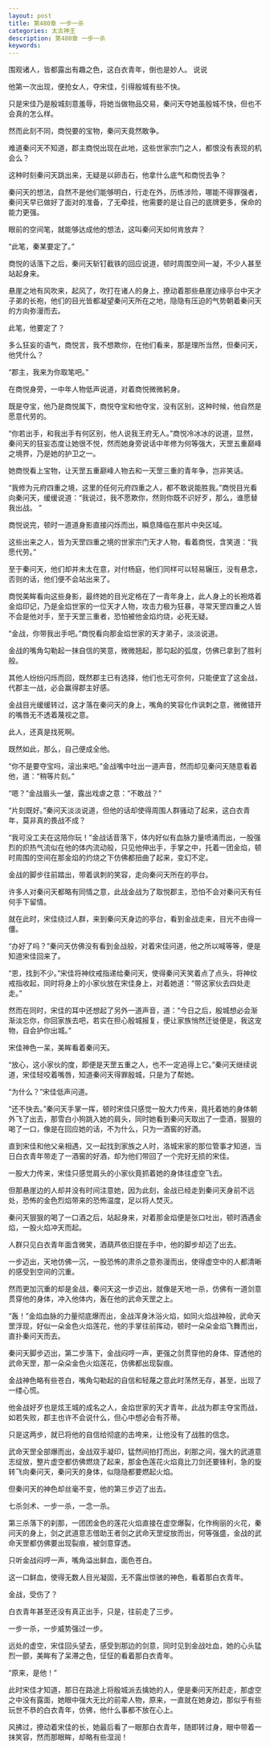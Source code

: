 ```yaml
---
layout: post
title: 第480章 一步一杀
categories: 太古神王
description: 第480章 一步一杀
keywords:
---
```


围观诸人，皆都露出有趣之色，这白衣青年，倒也是妙人。 说说

他第一次出现，便抢女人，夺宋佳，引得殷城有些不快。

只是宋佳乃是殷城刻意羞辱，将她当做物品交易，秦问天夺她虽殷城不快，但也不会真的怎么样。

然而此刻不同，商悦要的宝物，秦问天竟然敢争。

难道秦问天不知道，郡主商悦出现在此地，这些世家宗门之人，都恨没有表现的机会么？

这种时刻秦问天跳出来，无疑是以卵击石，他拿什么底气和商悦去争？

秦问天的想法，自然不是他们能够明白，行走在外，历练涉险，哪能不得罪强者，秦问天早已做好了面对的准备，了无牵挂，他需要的是让自己的底牌更多，保命的能力更强。

眼前的空间笔，就能够达成他的想法，这叫秦问天如何肯放弃？

“此笔，秦某要定了。”

商悦的话落下之后，秦问天斩钉截铁的回应说道，顿时周围空间一凝，不少人甚至站起身来。

悬崖之地有风吹来，起风了，吹打在诸人的身上，撩动着那些悬崖边缘亭台中天才子弟的长袍，他们的目光皆都凝望秦问天所在之地，隐隐有压迫的气势朝着秦问天的方向弥漫而去。

此笔，他要定了？

多么狂妄的语气，商悦言，我不想欺你，在他们看来，那是理所当然，但秦问天，他凭什么？

“郡主，我来为你取笔吧。”

在商悦身旁，一中年人物低声说道，对着商悦微微躬身。

既是夺宝，他乃是商悦属下，商悦夺宝和他夺宝，没有区别，这种时候，他自然是愿意代劳的。

“你若出手，和我出手有何区别，他人说我王府无人。”商悦冷冰冰的说道，显然，秦问天的狂妄态度让她很不悦，然而她身旁说话中年修为何等强大，天罡五重巅峰之境界，乃是她的护卫之一。

她商悦看上宝物，让天罡五重巅峰人物去和一天罡三重的青年争，岂非笑话。

“我修为元府四重之境，这里的任何元府四重之人，都不敢说能胜我。”商悦目光看向秦问天，缓缓说道：“我说过，我不愿欺你，然则你既不识好歹，那么，谁愿替我出战。 ”

商悦说完，顿时一道道身影直接闪烁而出，瞬息降临在那片中央区域。

这些出来之人，皆为天罡四重之境的世家宗门天才人物，看着商悦，含笑道：“我愿代劳。”

至于秦问天，他们却并未太在意，对付杨庭，他们同样可以轻易辗压，没有悬念，否则的话，他们便不会站出来了。

商悦美眸看向这些身影，最终她的目光定格在了一青年身上，此人身上的长袍烙着金焰印记，乃是金焰世家的一位天才人物，攻击力极为狂暴，寻常天罡四重之人皆不会是他对手，至于天罡三重者，恐怕被他金焰灼烧，必死无疑。

“金战，你带我出手吧。”商悦看向那金焰世家的天才弟子，淡淡说道。

金战的嘴角勾勒起一抹自信的笑意，微微翘起，那勾起的弧度，仿佛已拿到了胜利般。

其他人纷纷闪烁而回，既然郡主已有选择，他们也无可奈何，只能便宜了这金战，代郡主一战，必会赢得郡主好感。

金战目光缓缓转过，这才落在秦问天的身上，嘴角的笑容化作讽刺之意，微微错开的嘴唇无不透着蔑视之意。

此人，还真是找死啊。

既然如此，那么，自己便成全他。

“你不是要夺宝吗，滚出来吧。”金战嘴中吐出一道声音，然而却见秦问天随意看着他，道：“稍等片刻。”

“嗯？”金战眉头一皱，露出戏虐之意：“不敢战？”

“片刻既好。”秦问天淡淡说道，但他的话却使得周围人群骚动了起来，这白衣青年，莫非真的畏战不成？

“我可没工夫在这陪你玩！”金战话音落下，体内好似有血脉力量喷涌而出，一股强烈的炽热气流似在他的体内流动般，只见他伸出手，手掌之中，托着一团金焰，顿时周围的空间在那金焰的灼烧之下仿佛都扭曲了起来，变幻不定。

金战的脚步往前踏出，带着讽刺的笑容，走向秦问天所在的亭台。

许多人对秦问天都略有同情之意，此战金战为了取悦郡主，恐怕不会对秦问天有任何手下留情。

就在此时，宋佳绕过人群，来到秦问天身边的亭台，看到金战走来，目光不由得一僵。

“办好了吗？”秦问天仿佛没有看到金战般，对着宋佳问道，他之所以喊等等，便是知道宋佳回来了。

“恩，找到不少。”宋佳将神纹戒指递给秦问天，使得秦问天笑着点了点头，将神纹戒指收起，同时将身上的小家伙放在宋佳身上，对着她道：“带这家伙去四处走走。”

然而在同时，宋佳的耳中还想起了另外一道声音，道：“今日之后，殷城想必会渐渐淡忘你，你回家族去吧，若实在担心殷城报复，便让家族悄然迁徙便是，我这宠物，自会护你出城。”

宋佳神色一呆，美眸看着秦问天。

“放心，这小家伙的度，即便是天罡五重之人，也不一定追得上它。”秦问天继续说道，宋佳轻咬着嘴唇，知道秦问天得罪殷城，只是为了帮她。

“为什么？”宋佳低声问道。

“还不快去。”秦问天手掌一挥，顿时宋佳只感觉一股大力传来，竟托着她的身体朝外飞了出去，那雪白小狗跳入她的肩头，同时她看到秦问天取出了一壶酒，狠狠的喝了一口，像是在回应她的话，不为什么，只为一酒窖的好酒。

直到宋佳和他父亲相遇，又一起找到家族之人时，洛城宋家的那位管事才知道，当日白衣青年带走了一酒窖的好酒，却为他们带回了一个完好无损的宋佳。

一股大力传来，宋佳只感觉肩头的小家伙竟抓着她的身体往虚空飞去。

但那悬崖边的人却并没有时间注意她，因为此刻，金战已经走到秦问天身前不远处，恐怖的金色烈焰带来的恐怖温度，足以将人焚灭。

秦问天狠狠的喝了一口酒之后，站起身来，对着那金焰便是张口吐出，顿时酒遇金焰，一股火焰冲天而起。

人群只见白衣青年面含微笑，酒葫芦依旧提在手中，他的脚步却迈了出去。

一步迈出，天地仿佛一沉，一股恐怖的肃杀之意弥漫而出，使得虚空中的人都清晰的感受到空间的沉重。

然而更加沉重的却是金战，秦问天这一步迈出，就像是天地一杀，仿佛有一道剑意贯穿他的身体，冲入他体内，轰在他的武命天罡之上。

“轰！”金焰血脉的力量彻底爆而出，金战浑身沐浴火焰，如同火焰战神般，武命天罡浮现，好似一朵金色火焰莲花，他的手掌往前挥动，顿时一朵朵金焰飞舞而出，直扑秦问天而去。

秦问天脚步迈出，第二步落下，金战闷哼一声，更强之剑贯穿他的身体、穿透他的武命天罡，那一朵朵金色火焰莲花，仿佛都出现裂痕。

金战神色略有些苍白，嘴角勾勒起的自信和轻蔑之意此时荡然无存，甚至，出现了一缕心慌。

他金战好歹也是炫王城的成名之人，金焰世家的天才青年，此战为郡主夺宝而战，如若失败，郡主也许不会说什么，但心中想必会有芥蒂。

只是这两步，就已将他的自信给彻底的击垮来，让他没有了战胜的信念。

武命天罡全部爆而出，金战双手凝印，猛然间拍打而出，刹那之间，强大的武道意志绽放，整片虚空都仿佛燃烧了起来，那金色莲花火焰竟比刀剑还要锋利，急的旋转飞向秦问天，秦问天的身体，似隐隐都要燃起火焰。

但秦问天的神色却丝毫不变，他的第三步迈了出去。

七杀剑术、一步一杀，一念一杀。

第三杀落下的刹那，一团团金色的莲花火焰直接在虚空爆裂，化作绚丽的火花，秦问天的身上，剑之武道意志借助王者剑之武命天罡绽放而出，何等强盛，金战的武命天罡都仿佛要出现裂痕，被剑意穿透。

只听金战闷哼一声，嘴角溢出鲜血，面色苍白。

这一口鲜血，使得无数人目光凝固，无不露出惊骇的神色，看着那白衣青年。

金战，受伤了？

白衣青年甚至还没有真正出手，只是，往前走了三步。

一步一杀，一步威势强过一步。

远处的虚空，宋佳回头望去，感受到那边的剑意，同时见到金战吐血，她的心头猛烈一颤，美眸有了呆滞之色，怔怔的看着那白衣青年。

“原来，是他！”

此时宋佳才知道，那日在路途上将殷城派去擒她的人，便是秦问天所赶走，那虚空之中没有露面，她眼中强大无比的前辈人物，原来，一直就在她身边，那似乎有些玩世不恭的白衣青年，仿佛，他什么事都不放在心上。

风拂过，撩动着宋佳的长，她最后看了一眼那白衣青年，随即转过身，眼中带着一抹笑容，然而那眼眸，却略有些湿润！
